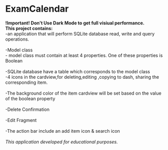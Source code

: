 # ExamCalendar
<b>!Important! Don't Use Dark Mode to get full visiual performance. </b> <br/>
<b> This project contains: </b> <br/>
-an application that will perform SQLite database read, write 
and query operations. <br/>
<br/>
  -Model class <br/>
    - model class must contain at least 4
      properties. One of these properties is Boolean <br/>
      <br/>
   -SQLite database have a table which corresponds to the model class
   <br/>
   -4 icons in 
    the cardview,for deleting,editing ,copying to dash, sharing the corresponding item. <br/>
    <br/>
   -The background color of
    the item cardview will be set based on the value of the
    boolean property  <br/>
    <br/>
    -Delete Confirmation <br/>
    <br/>
    -Edit Fragment <br/>
    <br/>
    -The action bar include an add item icon & search icon <br/>
    <br/>
    <i> This application developed for educational purposes.</i> <br/>
    


